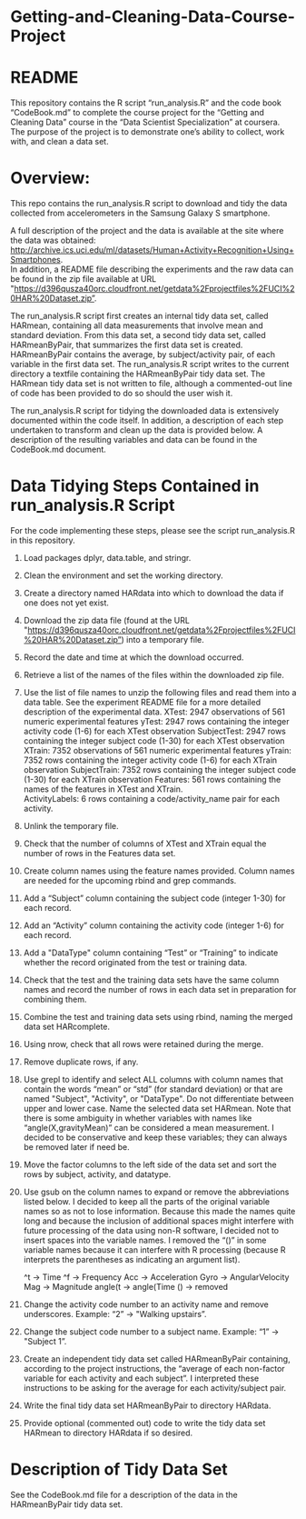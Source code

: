 # Getting-and-Cleaning-Data-Course-Project


README
============================================

This repository contains the R script “run_analysis.R” and the code book “CodeBook.md” to complete the course project for the “Getting and Cleaning Data” course in the “Data Scientist Specialization” at coursera. The purpose of the project is to demonstrate one’s ability to collect, work with, and clean a data set. 

Overview:
========

This repo contains the run_analysis.R script to download and tidy the data collected from accelerometers in the Samsung Galaxy S smartphone. 

A full description of the project and the data is available at the site where the data was obtained:
http://archive.ics.uci.edu/ml/datasets/Human+Activity+Recognition+Using+Smartphones.  
In addition, a README file describing the experiments and the raw data can be found in the zip file available at URL "https://d396qusza40orc.cloudfront.net/getdata%2Fprojectfiles%2FUCI%20HAR%20Dataset.zip”.

The run_analysis.R script first creates an internal tidy data set, called HARmean, containing all data measurements that involve mean and standard deviation. From this data set, a second tidy data set, called HARmeanByPair, that summarizes the first data set is created.  HARmeanByPair contains the average, by subject/activity pair, of each variable in the first data set.  The run_analysis.R script writes to the current directory a textfile containing the HARmeanByPair tidy data set. The HARmean tidy data set is not written to file, although a commented-out line of code has been provided to do so should the user wish it.

The run_analysis.R script for tidying the downloaded data is extensively documented within the code itself. In addition, a description of each step undertaken to transform and clean up the data is provided below. A description of the resulting variables and data can be found in the CodeBook.md document. 

Data Tidying Steps Contained in run_analysis.R Script
=====================================================

For the code implementing these steps, please see the script run_analysis.R in this repository.

1. Load packages dplyr, data.table, and stringr.

2. Clean the environment and set the working directory.

3. Create a directory named HARdata into which to download the data if one does not yet exist.

4. Download the zip data file (found at the URL "https://d396qusza40orc.cloudfront.net/getdata%2Fprojectfiles%2FUCI%20HAR%20Dataset.zip”) into a temporary file.

5. Record the date and time at which the download occurred.

6. Retrieve a list of the names of the files within the downloaded zip file.

7. Use the list of file names to unzip the following files and read them into a data table. See the experiment README file for a more detailed description of the experimental data.
	XTest: 2947 observations of 561 numeric experimental features
	yTest: 2947 rows containing the integer activity code (1-6) for each XTest observation
	SubjectTest: 2947 rows containing the integer subject code (1-30) for each XTest observation
	XTrain: 7352 observations of 561 numeric experimental features
	yTrain: 7352 rows containing the integer activity code (1-6) for each XTrain observation
	SubjectTrain: 7352 rows containing the integer subject code (1-30) for each XTrain observation
	Features: 561 rows containing the names of the features in XTest and XTrain.	
        ActivityLabels: 6 rows containing a code/activity_name pair for each activity.

8. Unlink the temporary file.

9. Check that the number of columns of XTest and XTrain equal the number of rows in the Features data set.

10. Create column names using the feature names provided.  Column names are needed for the upcoming rbind and grep commands.

11. Add a “Subject” column containing the subject code (integer 1-30) for each record.

12. Add an “Activity” column containing the activity code (integer 1-6) for each record.

13. Add a "DataType" column containing “Test” or “Training” to indicate whether the record originated from the test or training data.

14. Check that the test and the training data sets have the same column names and record the number of rows in each data set in preparation for combining them.

15. Combine the test and training data sets using rbind, naming the merged data set HARcomplete.

16. Using nrow, check that all rows were retained during the merge.

17. Remove duplicate rows, if any.

18. Use grepl to identify and select ALL columns with column names that contain the words “mean” or “std” (for standard deviation) or that are named "Subject", "Activity", or "DataType". Do not differentiate between upper and lower case.  Name the selected data set HARmean. Note that there is some ambiguity in whether variables with names like “angle(X,gravityMean)” can be considered a mean measurement.  I decided to be conservative and keep these variables; they can always be removed later if need be.

19. Move the factor columns to the left side of the data set and sort the rows by subject, activity, and datatype.

20. Use gsub on the column names to expand or remove the abbreviations listed below. I decided to keep all the parts of the original variable names so as not to lose information. Because this made the names quite long and because the inclusion of additional spaces might interfere with future processing of the data using non-R software, I decided not to insert spaces into the variable names. I removed the “()” in some variable names because it can interfere with R processing (because R interprets the parentheses as indicating an argument list).

       ^t -> Time
       ^f -> Frequency
       Acc -> Acceleration
       Gyro -> AngularVelocity
       Mag -> Magnitude
       angle(t -> angle(Time
       () -> removed

21. Change the activity code number to an activity name and remove underscores. Example: “2” -> "Walking upstairs”.

22. Change the subject code number to a subject name. Example: “1” -> "Subject 1”.

23. Create an independent tidy data set called HARmeanByPair containing, according to the project instructions, the “average of each non-factor variable for each activity and each subject”. I interpreted these instructions to be asking for the average for each activity/subject pair.

24. Write the final tidy data set HARmeanByPair to directory HARdata.

25. Provide optional (commented out) code to write the tidy data set HARmean to directory HARdata if so desired.


Description of Tidy Data Set
============================

See the CodeBook.md file for a description of the data in the HARmeanByPair tidy data set.






